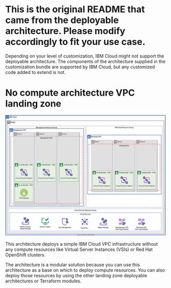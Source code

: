 # This is the original README that came from the deployable architecture. Please modify accordingly to fit your use case.

Depending on your level of customization, IBM Cloud might not support the deployable architecture. The components of the architecture supplied in the customization bundle are supported by IBM Cloud, but any customized code added to extend is not.

# No compute architecture VPC landing zone

![Architecture diagram for the no compute pattern on VPC landing zone](https://raw.githubusercontent.com/terraform-ibm-modules/terraform-ibm-landing-zone/main/reference-architectures/vpc.drawio.svg)

This architecture deploys a simple IBM Cloud VPC infrastructure without any compute resources like Virtual Server Instances (VSIs) or Red Hat OpenShift clusters.

The architecture is a modular solution because you can use this architecture as a base on which to deploy compute resources. You can also deploy those resources by using the other landing zone deployable architectures or Terraform modules.
